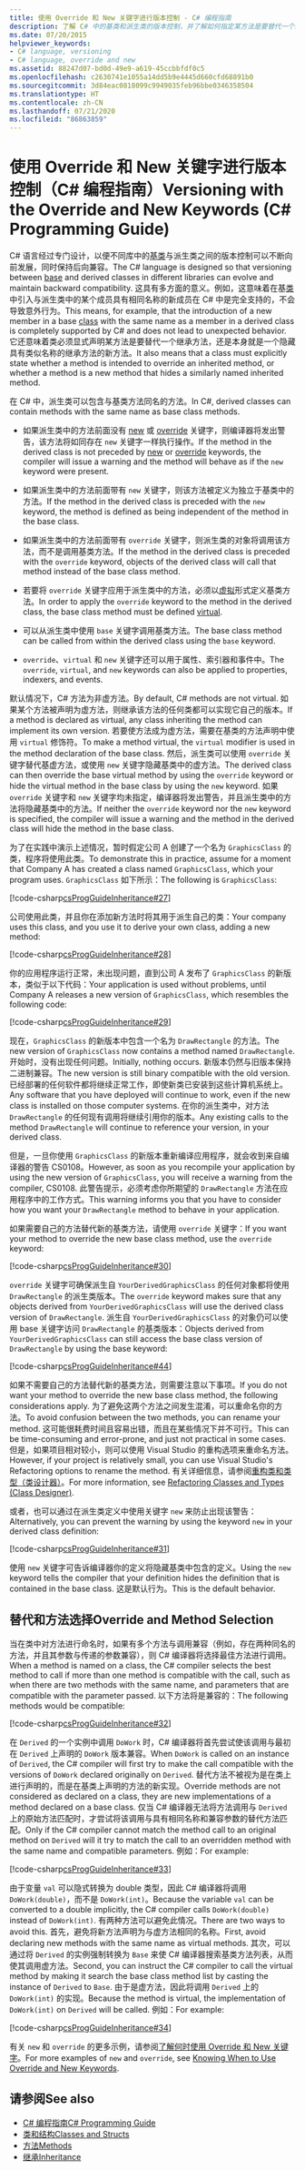 ```yaml
---
title: 使用 Override 和 New 关键字进行版本控制 - C# 编程指南
description: 了解 C# 中的基类和派生类的版本控制，并了解如何指定某方法是要替代一个继承方法还是要隐藏一个继承方法。
ms.date: 07/20/2015
helpviewer_keywords:
- C# language, versioning
- C# language, override and new
ms.assetid: 88247d07-bd0d-49e9-a619-45ccbbfdf0c5
ms.openlocfilehash: c2630741e1055a14dd5b9e4445d660cfd68891b0
ms.sourcegitcommit: 3d84eac0818099c9949035feb96bbe0346358504
ms.translationtype: HT
ms.contentlocale: zh-CN
ms.lasthandoff: 07/21/2020
ms.locfileid: "86863859"
---
```

# <a name="versioning-with-the-override-and-new-keywords-c-programming-guide"></a><span data-ttu-id="38a98-103">使用 Override 和 New 关键字进行版本控制（C# 编程指南）</span><span class="sxs-lookup"><span data-stu-id="38a98-103">Versioning with the Override and New Keywords (C# Programming Guide)</span></span>
<span data-ttu-id="38a98-104">C# 语言经过专门设计，以便不同库中的[基类](../../language-reference/keywords/base.md)与派生类之间的版本控制可以不断向前发展，同时保持后向兼容。</span><span class="sxs-lookup"><span data-stu-id="38a98-104">The C# language is designed so that versioning between [base](../../language-reference/keywords/base.md) and derived classes in different libraries can evolve and maintain backward compatibility.</span></span> <span data-ttu-id="38a98-105">这具有多方面的意义。例如，这意味着在基[类](../../language-reference/keywords/class.md)中引入与派生类中的某个成员具有相同名称的新成员在 C# 中是完全支持的，不会导致意外行为。</span><span class="sxs-lookup"><span data-stu-id="38a98-105">This means, for example, that the introduction of a new member in a base [class](../../language-reference/keywords/class.md) with the same name as a member in a derived class is completely supported by C# and does not lead to unexpected behavior.</span></span> <span data-ttu-id="38a98-106">它还意味着类必须显式声明某方法是要替代一个继承方法，还是本身就是一个隐藏具有类似名称的继承方法的新方法。</span><span class="sxs-lookup"><span data-stu-id="38a98-106">It also means that a class must explicitly state whether a method is intended to override an inherited method, or whether a method is a new method that hides a similarly named inherited method.</span></span>  
  
 <span data-ttu-id="38a98-107">在 C# 中，派生类可以包含与基类方法同名的方法。</span><span class="sxs-lookup"><span data-stu-id="38a98-107">In C#, derived classes can contain methods with the same name as base class methods.</span></span>  

- <span data-ttu-id="38a98-108">如果派生类中的方法前面没有 [new](../../language-reference/keywords/new-modifier.md) 或 [override](../../language-reference/keywords/override.md) 关键字，则编译器将发出警告，该方法将如同存在 `new` 关键字一样执行操作。</span><span class="sxs-lookup"><span data-stu-id="38a98-108">If the method in the derived class is not preceded by [new](../../language-reference/keywords/new-modifier.md) or [override](../../language-reference/keywords/override.md) keywords, the compiler will issue a warning and the method will behave as if the `new` keyword were present.</span></span>  
  
- <span data-ttu-id="38a98-109">如果派生类中的方法前面带有 `new` 关键字，则该方法被定义为独立于基类中的方法。</span><span class="sxs-lookup"><span data-stu-id="38a98-109">If the method in the derived class is preceded with the `new` keyword, the method is defined as being independent of the method in the base class.</span></span>  
  
- <span data-ttu-id="38a98-110">如果派生类中的方法前面带有 `override` 关键字，则派生类的对象将调用该方法，而不是调用基类方法。</span><span class="sxs-lookup"><span data-stu-id="38a98-110">If the method in the derived class is preceded with the `override` keyword, objects of the derived class will call that method instead of the base class method.</span></span>  

- <span data-ttu-id="38a98-111">若要将 `override` 关键字应用于派生类中的方法，必须以[虚拟](../../language-reference/keywords/virtual.md)形式定义基类方法。</span><span class="sxs-lookup"><span data-stu-id="38a98-111">In order to apply the `override` keyword to the method in the derived class, the base class method must be defined [virtual](../../language-reference/keywords/virtual.md).</span></span>
  
- <span data-ttu-id="38a98-112">可以从派生类中使用 `base` 关键字调用基类方法。</span><span class="sxs-lookup"><span data-stu-id="38a98-112">The base class method can be called from within the derived class using the `base` keyword.</span></span>  
  
- <span data-ttu-id="38a98-113">`override`、`virtual` 和 `new` 关键字还可以用于属性、索引器和事件中。</span><span class="sxs-lookup"><span data-stu-id="38a98-113">The `override`, `virtual`, and `new` keywords can also be applied to properties, indexers, and events.</span></span>  
  
 <span data-ttu-id="38a98-114">默认情况下，C# 方法为非虚方法。</span><span class="sxs-lookup"><span data-stu-id="38a98-114">By default, C# methods are not virtual.</span></span> <span data-ttu-id="38a98-115">如果某个方法被声明为虚方法，则继承该方法的任何类都可以实现它自己的版本。</span><span class="sxs-lookup"><span data-stu-id="38a98-115">If a method is declared as virtual, any class inheriting the method can implement its own version.</span></span> <span data-ttu-id="38a98-116">若要使方法成为虚方法，需要在基类的方法声明中使用 `virtual` 修饰符。</span><span class="sxs-lookup"><span data-stu-id="38a98-116">To make a method virtual, the `virtual` modifier is used in the method declaration of the base class.</span></span> <span data-ttu-id="38a98-117">然后，派生类可以使用 `override` 关键字替代基虚方法，或使用 `new` 关键字隐藏基类中的虚方法。</span><span class="sxs-lookup"><span data-stu-id="38a98-117">The derived class can then override the base virtual method by using the `override` keyword or hide the virtual method in the base class by using the `new` keyword.</span></span> <span data-ttu-id="38a98-118">如果 `override` 关键字和 `new` 关键字均未指定，编译器将发出警告，并且派生类中的方法将隐藏基类中的方法。</span><span class="sxs-lookup"><span data-stu-id="38a98-118">If neither the `override` keyword nor the `new` keyword is specified, the compiler will issue a warning and the method in the derived class will hide the method in the base class.</span></span>  
  
 <span data-ttu-id="38a98-119">为了在实践中演示上述情况，暂时假定公司 A 创建了一个名为 `GraphicsClass` 的类，程序将使用此类。</span><span class="sxs-lookup"><span data-stu-id="38a98-119">To demonstrate this in practice, assume for a moment that Company A has created a class named `GraphicsClass`, which your program uses.</span></span> <span data-ttu-id="38a98-120">`GraphicsClass` 如下所示：</span><span class="sxs-lookup"><span data-stu-id="38a98-120">The following is `GraphicsClass`:</span></span>  
  
 [!code-csharp[csProgGuideInheritance#27](~/samples/snippets/csharp/VS_Snippets_VBCSharp/csProgGuideInheritance/CS/Inheritance.cs#27)]  
  
 <span data-ttu-id="38a98-121">公司使用此类，并且你在添加新方法时将其用于派生自己的类：</span><span class="sxs-lookup"><span data-stu-id="38a98-121">Your company uses this class, and you use it to derive your own class, adding a new method:</span></span>  
  
 [!code-csharp[csProgGuideInheritance#28](~/samples/snippets/csharp/VS_Snippets_VBCSharp/csProgGuideInheritance/CS/Inheritance.cs#28)]  
  
 <span data-ttu-id="38a98-122">你的应用程序运行正常，未出现问题，直到公司 A 发布了 `GraphicsClass` 的新版本，类似于以下代码：</span><span class="sxs-lookup"><span data-stu-id="38a98-122">Your application is used without problems, until Company A releases a new version of `GraphicsClass`, which resembles the following code:</span></span>  
  
 [!code-csharp[csProgGuideInheritance#29](~/samples/snippets/csharp/VS_Snippets_VBCSharp/csProgGuideInheritance/CS/Inheritance.cs#29)]  
  
 <span data-ttu-id="38a98-123">现在，`GraphicsClass` 的新版本中包含一个名为 `DrawRectangle` 的方法。</span><span class="sxs-lookup"><span data-stu-id="38a98-123">The new version of `GraphicsClass` now contains a method named `DrawRectangle`.</span></span> <span data-ttu-id="38a98-124">开始时，没有出现任何问题。</span><span class="sxs-lookup"><span data-stu-id="38a98-124">Initially, nothing occurs.</span></span> <span data-ttu-id="38a98-125">新版本仍然与旧版本保持二进制兼容。</span><span class="sxs-lookup"><span data-stu-id="38a98-125">The new version is still binary compatible with the old version.</span></span> <span data-ttu-id="38a98-126">已经部署的任何软件都将继续正常工作，即使新类已安装到这些计算机系统上。</span><span class="sxs-lookup"><span data-stu-id="38a98-126">Any software that you have deployed will continue to work, even if the new class is installed on those computer systems.</span></span> <span data-ttu-id="38a98-127">在你的派生类中，对方法 `DrawRectangle` 的任何现有调用将继续引用你的版本。</span><span class="sxs-lookup"><span data-stu-id="38a98-127">Any existing calls to the method `DrawRectangle` will continue to reference your version, in your derived class.</span></span>  
  
 <span data-ttu-id="38a98-128">但是，一旦你使用 `GraphicsClass` 的新版本重新编译应用程序，就会收到来自编译器的警告 CS0108。</span><span class="sxs-lookup"><span data-stu-id="38a98-128">However, as soon as you recompile your application by using the new version of `GraphicsClass`, you will receive a warning from the compiler, CS0108.</span></span> <span data-ttu-id="38a98-129">此警告提示，必须考虑你所期望的 `DrawRectangle` 方法在应用程序中的工作方式。</span><span class="sxs-lookup"><span data-stu-id="38a98-129">This warning informs you that you have to consider how you want your `DrawRectangle` method to behave in your application.</span></span>  
  
 <span data-ttu-id="38a98-130">如果需要自己的方法替代新的基类方法，请使用 `override` 关键字：</span><span class="sxs-lookup"><span data-stu-id="38a98-130">If you want your method to override the new base class method, use the `override` keyword:</span></span>  
  
 [!code-csharp[csProgGuideInheritance#30](~/samples/snippets/csharp/VS_Snippets_VBCSharp/csProgGuideInheritance/CS/Inheritance.cs#30)]  
  
 <span data-ttu-id="38a98-131">`override` 关键字可确保派生自 `YourDerivedGraphicsClass` 的任何对象都将使用 `DrawRectangle` 的派生类版本。</span><span class="sxs-lookup"><span data-stu-id="38a98-131">The `override` keyword makes sure that any objects derived from `YourDerivedGraphicsClass` will use the derived class version of `DrawRectangle`.</span></span> <span data-ttu-id="38a98-132">派生自 `YourDerivedGraphicsClass` 的对象仍可以使用 base 关键字访问 `DrawRectangle` 的基类版本：</span><span class="sxs-lookup"><span data-stu-id="38a98-132">Objects derived from `YourDerivedGraphicsClass` can still access the base class version of `DrawRectangle` by using the base keyword:</span></span>  
  
 [!code-csharp[csProgGuideInheritance#44](~/samples/snippets/csharp/VS_Snippets_VBCSharp/csProgGuideInheritance/CS/Inheritance.cs#44)]  
  
 <span data-ttu-id="38a98-133">如果不需要自己的方法替代新的基类方法，则需要注意以下事项。</span><span class="sxs-lookup"><span data-stu-id="38a98-133">If you do not want your method to override the new base class method, the following considerations apply.</span></span> <span data-ttu-id="38a98-134">为了避免这两个方法之间发生混淆，可以重命名你的方法。</span><span class="sxs-lookup"><span data-stu-id="38a98-134">To avoid confusion between the two methods, you can rename your method.</span></span> <span data-ttu-id="38a98-135">这可能很耗费时间且容易出错，而且在某些情况下并不可行。</span><span class="sxs-lookup"><span data-stu-id="38a98-135">This can be time-consuming and error-prone, and just not practical in some cases.</span></span> <span data-ttu-id="38a98-136">但是，如果项目相对较小，则可以使用 Visual Studio 的重构选项来重命名方法。</span><span class="sxs-lookup"><span data-stu-id="38a98-136">However, if your project is relatively small, you can use Visual Studio's Refactoring options to rename the method.</span></span> <span data-ttu-id="38a98-137">有关详细信息，请参阅[重构类和类型（类设计器）](/visualstudio/ide/class-designer/refactoring-classes-and-types)。</span><span class="sxs-lookup"><span data-stu-id="38a98-137">For more information, see [Refactoring Classes and Types (Class Designer)](/visualstudio/ide/class-designer/refactoring-classes-and-types).</span></span>  
  
 <span data-ttu-id="38a98-138">或者，也可以通过在派生类定义中使用关键字 `new` 来防止出现该警告：</span><span class="sxs-lookup"><span data-stu-id="38a98-138">Alternatively, you can prevent the warning by using the keyword `new` in your derived class definition:</span></span>  
  
 [!code-csharp[csProgGuideInheritance#31](~/samples/snippets/csharp/VS_Snippets_VBCSharp/csProgGuideInheritance/CS/Inheritance.cs#31)]  
  
 <span data-ttu-id="38a98-139">使用 `new` 关键字可告诉编译器你的定义将隐藏基类中包含的定义。</span><span class="sxs-lookup"><span data-stu-id="38a98-139">Using the `new` keyword tells the compiler that your definition hides the definition that is contained in the base class.</span></span> <span data-ttu-id="38a98-140">这是默认行为。</span><span class="sxs-lookup"><span data-stu-id="38a98-140">This is the default behavior.</span></span>  
  
## <a name="override-and-method-selection"></a><span data-ttu-id="38a98-141">替代和方法选择</span><span class="sxs-lookup"><span data-stu-id="38a98-141">Override and Method Selection</span></span>  
 <span data-ttu-id="38a98-142">当在类中对方法进行命名时，如果有多个方法与调用兼容（例如，存在两种同名的方法，并且其参数与传递的参数兼容），则 C# 编译器将选择最佳方法进行调用。</span><span class="sxs-lookup"><span data-stu-id="38a98-142">When a method is named on a class, the C# compiler selects the best method to call if more than one method is compatible with the call, such as when there are two methods with the same name, and parameters that are compatible with the parameter passed.</span></span> <span data-ttu-id="38a98-143">以下方法将是兼容的：</span><span class="sxs-lookup"><span data-stu-id="38a98-143">The following methods would be compatible:</span></span>  
  
 [!code-csharp[csProgGuideInheritance#32](~/samples/snippets/csharp/VS_Snippets_VBCSharp/csProgGuideInheritance/CS/Inheritance.cs#32)]  
  
 <span data-ttu-id="38a98-144">在 `Derived` 的一个实例中调用 `DoWork` 时，C# 编译器将首先尝试使该调用与最初在 `Derived` 上声明的 `DoWork` 版本兼容。</span><span class="sxs-lookup"><span data-stu-id="38a98-144">When `DoWork` is called on an instance of `Derived`, the C# compiler will first try to make the call compatible with the versions of `DoWork` declared originally on `Derived`.</span></span> <span data-ttu-id="38a98-145">替代方法不被视为是在类上进行声明的，而是在基类上声明的方法的新实现。</span><span class="sxs-lookup"><span data-stu-id="38a98-145">Override methods are not considered as declared on a class, they are new implementations of a method declared on a base class.</span></span> <span data-ttu-id="38a98-146">仅当 C# 编译器无法将方法调用与 `Derived` 上的原始方法匹配时，才尝试将该调用与具有相同名称和兼容参数的替代方法匹配。</span><span class="sxs-lookup"><span data-stu-id="38a98-146">Only if the C# compiler cannot match the method call to an original method on `Derived` will it try to match the call to an overridden method with the same name and compatible parameters.</span></span> <span data-ttu-id="38a98-147">例如：</span><span class="sxs-lookup"><span data-stu-id="38a98-147">For example:</span></span>  
  
 [!code-csharp[csProgGuideInheritance#33](~/samples/snippets/csharp/VS_Snippets_VBCSharp/csProgGuideInheritance/CS/Inheritance.cs#33)]  
  
 <span data-ttu-id="38a98-148">由于变量 `val` 可以隐式转换为 double 类型，因此 C# 编译器将调用 `DoWork(double)`，而不是 `DoWork(int)`。</span><span class="sxs-lookup"><span data-stu-id="38a98-148">Because the variable `val` can be converted to a double implicitly, the C# compiler calls `DoWork(double)` instead of `DoWork(int)`.</span></span> <span data-ttu-id="38a98-149">有两种方法可以避免此情况。</span><span class="sxs-lookup"><span data-stu-id="38a98-149">There are two ways to avoid this.</span></span> <span data-ttu-id="38a98-150">首先，避免将新方法声明为与虚方法相同的名称。</span><span class="sxs-lookup"><span data-stu-id="38a98-150">First, avoid declaring new methods with the same name as virtual methods.</span></span> <span data-ttu-id="38a98-151">其次，可以通过将 `Derived` 的实例强制转换为 `Base` 来使 C# 编译器搜索基类方法列表，从而使其调用虚方法。</span><span class="sxs-lookup"><span data-stu-id="38a98-151">Second, you can instruct the C# compiler to call the virtual method by making it search the base class method list by casting the instance of `Derived` to `Base`.</span></span> <span data-ttu-id="38a98-152">由于是虚方法，因此将调用 `Derived` 上的 `DoWork(int)` 的实现。</span><span class="sxs-lookup"><span data-stu-id="38a98-152">Because the method is virtual, the implementation of `DoWork(int)` on `Derived` will be called.</span></span> <span data-ttu-id="38a98-153">例如：</span><span class="sxs-lookup"><span data-stu-id="38a98-153">For example:</span></span>  
  
 [!code-csharp[csProgGuideInheritance#34](~/samples/snippets/csharp/VS_Snippets_VBCSharp/csProgGuideInheritance/CS/Inheritance.cs#34)]  
  
 <span data-ttu-id="38a98-154">有关 `new` 和 `override` 的更多示例，请参阅[了解何时使用 Override 和 New 关键字](./knowing-when-to-use-override-and-new-keywords.md)。</span><span class="sxs-lookup"><span data-stu-id="38a98-154">For more examples of `new` and `override`, see [Knowing When to Use Override and New Keywords](./knowing-when-to-use-override-and-new-keywords.md).</span></span>  
  
## <a name="see-also"></a><span data-ttu-id="38a98-155">请参阅</span><span class="sxs-lookup"><span data-stu-id="38a98-155">See also</span></span>

- [<span data-ttu-id="38a98-156">C# 编程指南</span><span class="sxs-lookup"><span data-stu-id="38a98-156">C# Programming Guide</span></span>](../index.md)
- [<span data-ttu-id="38a98-157">类和结构</span><span class="sxs-lookup"><span data-stu-id="38a98-157">Classes and Structs</span></span>](./index.md)
- [<span data-ttu-id="38a98-158">方法</span><span class="sxs-lookup"><span data-stu-id="38a98-158">Methods</span></span>](./methods.md)
- [<span data-ttu-id="38a98-159">继承</span><span class="sxs-lookup"><span data-stu-id="38a98-159">Inheritance</span></span>](./inheritance.md)
